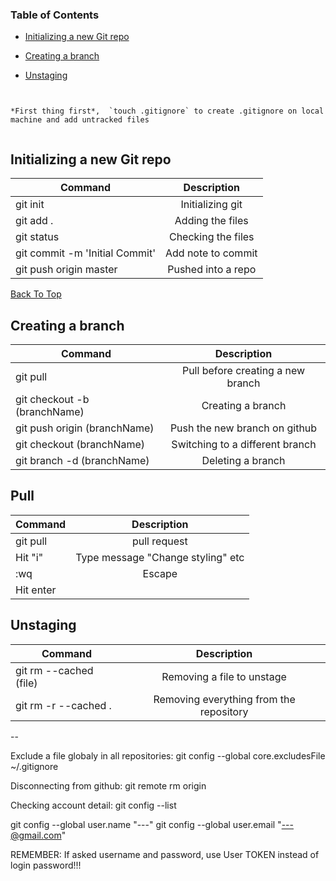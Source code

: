 
### Table of Contents

* [Initializing a new Git repo](#initializing-a-new-git-repo)

* [Creating a branch](#creating-a-branch)

* [Unstaging](#unstaging)


```


*First thing first*,  `touch .gitignore` to create .gitignore on local machine and add untracked files


```


Initializing a new Git repo
--

| Command       | Description           | 
| ------------- |:-------------:| 
| git init            | Initializing git | 
| git add .           | Adding the files    |  
| git status          | Checking the files     | 
| git commit -m 'Initial Commit' | Add note to commit     | 
| git push origin master   | Pushed into a repo     | 



[Back To Top](#table-of-contents)


Creating a branch
--

| Command       | Description           | 
| ------------- |:-------------:| 
| git pull | Pull before creating a new branch |
| git checkout -b (branchName)   | Creating a branch    | 
| git push origin (branchName) | Push the new branch on github |
| git checkout (branchName) | Switching to a different branch  |
| git branch -d (branchName) | Deleting a branch |


Pull
--
| Command       | Description           | 
| ------------- |:-------------:| 
| git pull     | pull request  |
| Hit "i"      | Type  message "Change styling" etc |
| :wq          | Escape    |
| Hit enter    |            |


Unstaging 
--

| Command       | Description           | 
| ------------- |:-------------:| 
| git rm --cached (file)    | Removing a file to unstage    | 
| git rm -r --cached .  | Removing everything from the repository     | 



--


Exclude a file globaly in all repositories:
git config --global core.excludesFile ~/.gitignore

Disconnecting from github:
git remote rm origin

Checking account detail:
git config --list

git config --global user.name "---"
git config --global user.email "---@gmail.com"

REMEMBER: If asked username and password, use User TOKEN instead of login password!!! 



